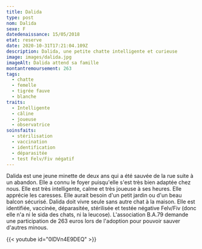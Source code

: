 ```yaml
---
title: Dalida
type: post
nom: Dalida
sexe: F
datedenaissance: 15/05/2018
etat: reserve
date: 2020-10-31T17:21:04.109Z
description: Dalida, une petite chatte intelligente et curieuse
image: images/dalida.jpg
imageAlt: Dalida attend sa famille
montantremoursement: 263
tags:
  - chatte
  - femelle
  - tigrée fauve
  - blanche
traits:
  - Intelligente
  - câline
  - joueuse
  - observatrice
soinsfaits:
  - stérilisation
  - vaccination
  - identification
  - déparasitée
  - test Felv/Fiv négatif
---
```

Dalida est une jeune minette de deux ans qui a été sauvée de la rue suite à un abandon. Elle a connu le foyer puisqu'elle s'est très bien adaptée chez nous. Elle est très intelligente, calme et très joueuse à ses heures. Elle apprécie les caresses. Elle aurait besoin d'un petit jardin ou d'un beau balcon sécurisé. Dalida doit vivre seule sans autre chat à la maison. Elle est identifiée, vaccinée, déparasitée, stérilisée et testée négative Felv/Fiv (donc elle n'a ni le sida des chats, ni la leucose). L'association B.A.79 demande une participation de 263 euros lors de l'adoption pour pouvoir sauver d'autres minous.

{{< youtube id="0lDVn4E9DEQ" >}}

